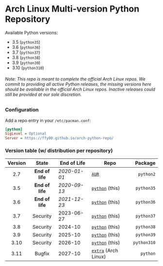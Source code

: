 # Arch Linux Multi-version Python Repository

Available  Python versions:
  - 3.5 (`python35`)
  - 3.6 (`python36`)
  - 3.7 (`python37`)
  - 3.8 (`python38`)
  - 3.9 (`python39`)
  - 3.10 (`python310`)

###### Note: This repo is meant to complete the official Arch Linux repos. We commit to providing all active Python releases, the missing versions here should be available in the official Arch Linux repos. Inactive releases could still be provided at our sole discretion.

### Configuration

Add a repo entry in your `/etc/pacman.conf`:
```ini
[python]
SigLevel = Optional
Server = https://ffy00.github.io/arch-python-repo/
```

### Version table (w/ distribution per repository)

| Version |      State      | End of Life  |          Repo          |  Package   |
|:-------:|:---------------:| ------------ | ---------------------- | ----------:|
| 2.7     | **End of life** | *2020-01-01* | [`AUR`] | `python2`  |
| 3.5     | **End of life** | *2020-09-13* | [`python`] (this)      | `python35` |
| 3.6     | **End of life** | *2021-12-23* | [`python`] (this)      | `python36` |
| 3.7     | Security        | 2023-06-27   | [`python`] (this)      | `python37` |
| 3.8     | Security        | 2024-10      | [`python`] (this)      | `python38` |
| 3.9     | Security          | 2025-10      | [`python`] (this)      | `python39` |
| 3.10    | Security          | 2026-10      | [`python`] (this) | `python310`   |
| 3.11    | Bugfix          | 2027-10      | [`extra`] (Arch Linux) | `python`   |

[`extra`]: https://www.archlinux.org/packages/?repo=Extra
[`python`]: https://github.com/FFY00/arch-python-repo
[`AUR`]: https://aur.archlinux.org
